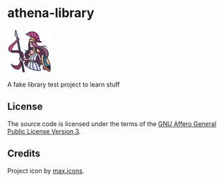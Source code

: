 # athena-library

<img src="./athena.png" height="100px">

A fake library test project to learn stuff

## License

The source code is licensed under the terms of the [GNU Affero General Public License Version 3](./LICENSE.txt).

## Credits

Project icon by [max.icons](https://www.flaticon.com/authors/maxicons).
